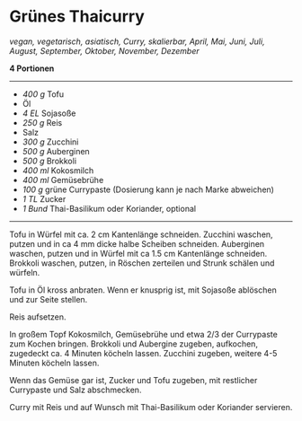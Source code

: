 # Grünes Thaicurry

*vegan, vegetarisch, asiatisch, Curry, skalierbar, April, Mai, Juni, Juli, August, September, Oktober, November, Dezember*

**4 Portionen**

---

- *400 g* Tofu
- Öl
- *4 EL* Sojasoße
- *250 g* Reis
- Salz
- *300 g* Zucchini
- *500 g* Auberginen
- *500 g* Brokkoli
- *400 ml* Kokosmilch
- *400 ml* Gemüsebrühe
- *100 g* grüne Currypaste (Dosierung kann je nach Marke abweichen)
- *1 TL* Zucker
- *1 Bund* Thai-Basilikum oder Koriander, optional

---

Tofu in Würfel mit ca. 2 cm Kantenlänge schneiden. Zucchini waschen, putzen und in ca 4 mm dicke halbe Scheiben schneiden. Auberginen waschen, putzen und in Würfel mit ca 1.5 cm Kantenlänge schneiden. Brokkoli waschen, putzen, in Röschen zerteilen und Strunk schälen und würfeln.

Tofu in Öl kross anbraten. Wenn er knusprig ist, mit Sojasoße ablöschen und zur Seite stellen.

Reis aufsetzen.

In großem Topf Kokosmilch, Gemüsebrühe und etwa 2/3 der Currypaste zum Kochen bringen. Brokkoli und Aubergine zugeben, aufkochen, zugedeckt ca. 4 Minuten köcheln lassen. Zucchini zugeben, weitere 4-5 Minuten köcheln lassen. 

Wenn das Gemüse gar ist, Zucker und Tofu zugeben, mit restlicher Currypaste und Salz abschmecken.

Curry mit Reis und auf Wunsch mit Thai-Basilikum oder Koriander servieren.
